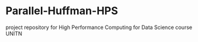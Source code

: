 # Parallel-Huffman-HPS
project repository for High Performance Computing for Data Science course UNITN
